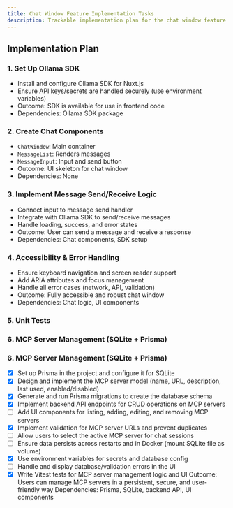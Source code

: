 ```yaml
---
title: Chat Window Feature Implementation Tasks
description: Trackable implementation plan for the chat window feature.
---
```


## Implementation Plan

### 1. Set Up Ollama SDK
- Install and configure Ollama SDK for Nuxt.js
- Ensure API keys/secrets are handled securely (use environment variables)
- Outcome: SDK is available for use in frontend code
- Dependencies: Ollama SDK package

### 2. Create Chat Components
- `ChatWindow`: Main container
- `MessageList`: Renders messages
- `MessageInput`: Input and send button
- Outcome: UI skeleton for chat window
- Dependencies: None

### 3. Implement Message Send/Receive Logic
- Connect input to message send handler
- Integrate with Ollama SDK to send/receive messages
- Handle loading, success, and error states
- Outcome: User can send a message and receive a response
- Dependencies: Chat components, SDK setup

### 4. Accessibility & Error Handling
- Ensure keyboard navigation and screen reader support
- Add ARIA attributes and focus management
- Handle all error cases (network, API, validation)
- Outcome: Fully accessible and robust chat window
- Dependencies: Chat logic, UI components

### 5. Unit Tests

### 6. MCP Server Management (SQLite + Prisma)
### 6. MCP Server Management (SQLite + Prisma)
 - [x] Set up Prisma in the project and configure it for SQLite
 - [x] Design and implement the MCP server model (name, URL, description, last used, enabled/disabled)
 - [x] Generate and run Prisma migrations to create the database schema
 - [x] Implement backend API endpoints for CRUD operations on MCP servers
 - [ ] Add UI components for listing, adding, editing, and removing MCP servers
 - [x] Implement validation for MCP server URLs and prevent duplicates
 - [ ] Allow users to select the active MCP server for chat sessions
 - [ ] Ensure data persists across restarts and in Docker (mount SQLite file as volume)
 - [x] Use environment variables for secrets and database config
 - [ ] Handle and display database/validation errors in the UI
 - [x] Write Vitest tests for MCP server management logic and UI
Outcome: Users can manage MCP servers in a persistent, secure, and user-friendly way
Dependencies: Prisma, SQLite, backend API, UI components
```
